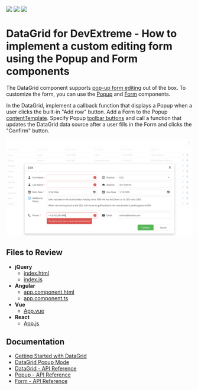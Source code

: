 <!-- default badges list -->
![](https://img.shields.io/endpoint?url=https://codecentral.devexpress.com/api/v1/VersionRange/263296064/22.2.5%2B)
[![](https://img.shields.io/badge/Open_in_DevExpress_Support_Center-FF7200?style=flat-square&logo=DevExpress&logoColor=white)](https://supportcenter.devexpress.com/ticket/details/T888862)
[![](https://img.shields.io/badge/📖_How_to_use_DevExpress_Examples-e9f6fc?style=flat-square)](https://docs.devexpress.com/GeneralInformation/403183)
<!-- default badges end -->

# DataGrid for DevExtreme - How to implement a custom editing form using the Popup and Form components

The DataGrid component supports [pop-up form editing](https://js.devexpress.com/Demos/WidgetsGallery/Demo/DataGrid/PopupEditing/jQuery/Light/) out of the box. To customize the form, you can use the [Popup](https://js.devexpress.com/Documentation/ApiReference/UI_Components/dxPopup/) and [Form](https://js.devexpress.com/Documentation/ApiReference/UI_Components/dxForm/) components.

In the DataGrid, implement a callback function that displays a Popup when a user clicks the built-in "Add row" button.  Add a Form to the Popup [contentTemplate](https://js.devexpress.com/Documentation/ApiReference/UI_Components/dxPopup/Configuration/#contentTemplate). Specify Popup [toolbar buttons](https://js.devexpress.com/Documentation/ApiReference/UI_Components/dxPopup/Configuration/toolbarItems/) and call a function that updates the DataGrid data source after a user fills in the Form and clicks the "Confirm" button.

<div align="center"><img alt="DataGrid for DevExtreme - How to implement a custom editing form using the Popup and Form components" src="dx-datagrid-custom-editing-form.png" /></div>

## Files to Review

- **jQuery**
    - [index.html](jQuery/src/index.html)
    - [index.js](jQuery/src/index.js)
- **Angular**
    - [app.component.html](Angular/src/app/app.component.html)
    - [app.component.ts](Angular/src/app/app.component.ts)
- **Vue**
    - [App.vue](Vue/src/App.vue)
- **React**
    - [App.js](React/src/App.js)

## Documentation

- [Getting Started with DataGrid](https://js.devexpress.com/Documentation/Guide/UI_Components/DataGrid/Getting_Started_with_DataGrid/)
- [DataGrid Popup Mode](https://js.devexpress.com/Documentation/Guide/UI_Components/DataGrid/Editing/#User_Interaction/Popup_Mode)
- [DataGrid - API Reference](https://js.devexpress.com/Documentation/ApiReference/UI_Components/dxDataGrid/)
- [Popup - API Reference](https://js.devexpress.com/Documentation/ApiReference/UI_Components/dxPopup/)
- [Form - API Reference](https://js.devexpress.com/Documentation/ApiReference/UI_Components/dxForm/)

